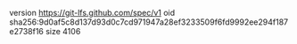 version https://git-lfs.github.com/spec/v1
oid sha256:9d0af5c8d137d93d0c7cd971947a28ef3233509f6fd9992ee294f187e2738f16
size 4106
